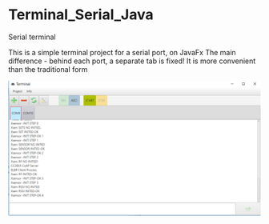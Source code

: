 # Terminal_Serial_Java
Serial terminal

This is a simple terminal project for a serial port, on JavaFx
The main difference - behind each port, a separate tab is fixed!
It is more convenient than the traditional form

![Screenshot](screenshot.png)
